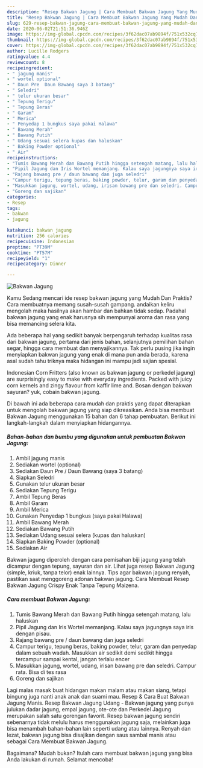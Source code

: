 ```yaml
---
description: "Resep Bakwan Jagung | Cara Membuat Bakwan Jagung Yang Mudah Dan Praktis"
title: "Resep Bakwan Jagung | Cara Membuat Bakwan Jagung Yang Mudah Dan Praktis"
slug: 629-resep-bakwan-jagung-cara-membuat-bakwan-jagung-yang-mudah-dan-praktis
date: 2020-06-02T21:51:36.946Z
image: https://img-global.cpcdn.com/recipes/3f62dac07ab9894f/751x532cq70/bakwan-jagung-foto-resep-utama.jpg
thumbnail: https://img-global.cpcdn.com/recipes/3f62dac07ab9894f/751x532cq70/bakwan-jagung-foto-resep-utama.jpg
cover: https://img-global.cpcdn.com/recipes/3f62dac07ab9894f/751x532cq70/bakwan-jagung-foto-resep-utama.jpg
author: Lucille Rodgers
ratingvalue: 4.4
reviewcount: 8
recipeingredient:
- " jagung manis"
- " wortel optional"
- " Daun Pre  Daun Bawang saya 3 batang"
- " Seledri"
- " telur ukuran besar"
- " Tepung Terigu"
- " Tepung Beras"
- " Garam"
- " Merica"
- " Penyedap 1 bungkus saya pakai Halawa"
- " Bawang Merah"
- " Bawang Putih"
- " Udang sesuai selera kupas dan haluskan"
- " Baking Powder optional"
- " Air"
recipeinstructions:
- "Tumis Bawang Merah dan Bawang Putih hingga setengah matang, lalu haluskan"
- "Pipil Jagung dan Iris Wortel memanjang. Kalau saya jagungnya saya iris dengan pisau."
- "Rajang bawang pre / daun bawang dan juga seledri"
- "Campur terigu, tepung beras, baking powder, telur, garam dan penyedap dalam sebuah wadah. Masukkan air sedikit demi sedikit hingga tercampur sampai kental, jangan terlalu encer"
- "Masukkan jagung, wortel, udang, irisan bawang pre dan seledri. Campur rata. Bisa di tes rasa"
- "Goreng dan sajikan"
categories:
- Resep
tags:
- bakwan
- jagung

katakunci: bakwan jagung 
nutrition: 256 calories
recipecuisine: Indonesian
preptime: "PT39M"
cooktime: "PT57M"
recipeyield: "1"
recipecategory: Dinner

---
```



![Bakwan Jagung](https://img-global.cpcdn.com/recipes/3f62dac07ab9894f/751x532cq70/bakwan-jagung-foto-resep-utama.jpg)

Kamu Sedang mencari ide resep bakwan jagung yang Mudah Dan Praktis? Cara membuatnya memang susah-susah gampang. andaikan keliru mengolah maka hasilnya akan hambar dan bahkan tidak sedap. Padahal bakwan jagung yang enak harusnya sih mempunyai aroma dan rasa yang bisa memancing selera kita.

Ada beberapa hal yang sedikit banyak berpengaruh terhadap kualitas rasa dari bakwan jagung, pertama dari jenis bahan, selanjutnya pemilihan bahan segar, hingga cara membuat dan menyajikannya. Tak perlu pusing jika ingin menyiapkan bakwan jagung yang enak di mana pun anda berada, karena asal sudah tahu triknya maka hidangan ini mampu jadi sajian spesial.

Indonesian Corn Fritters (also known as bakwan jagung or perkedel jagung) are surprisingly easy to make with everyday ingredients. Packed with juicy corn kernels and zingy flavour from kaffir lime and. Bosan dengan bakwan sayuran? yuk, cobain bakwan jagung.


Di bawah ini ada beberapa cara mudah dan praktis yang dapat diterapkan untuk mengolah bakwan jagung yang siap dikreasikan. Anda bisa membuat Bakwan Jagung menggunakan 15 bahan dan 6 tahap pembuatan. Berikut ini langkah-langkah dalam menyiapkan hidangannya.

<!--inarticleads1-->

##### Bahan-bahan dan bumbu yang digunakan untuk pembuatan Bakwan Jagung:

1. Ambil  jagung manis
1. Sediakan  wortel (optional)
1. Sediakan  Daun Pre / Daun Bawang (saya 3 batang)
1. Siapkan  Seledri
1. Gunakan  telur ukuran besar
1. Sediakan  Tepung Terigu
1. Ambil  Tepung Beras
1. Ambil  Garam
1. Ambil  Merica
1. Gunakan  Penyedap 1 bungkus (saya pakai Halawa)
1. Ambil  Bawang Merah
1. Sediakan  Bawang Putih
1. Sediakan  Udang sesuai selera (kupas dan haluskan)
1. Siapkan  Baking Powder (optional)
1. Sediakan  Air


Bakwan jagung diperoleh dengan cara pemisahan biji jagung yang telah dicampur dengan tepung, sayuran dan air. Lihat juga resep Bakwan Jagung (simple, kriuk, tanpa telor) enak lainnya. Tips agar bakwan jagung renyah, pastikan saat menggoreng adonan bakwan jagung. Cara Membuat Resep Bakwan Jagung Crispy Enak Tanpa Tepung Maizena. 

<!--inarticleads2-->

##### Cara membuat Bakwan Jagung:

1. Tumis Bawang Merah dan Bawang Putih hingga setengah matang, lalu haluskan
1. Pipil Jagung dan Iris Wortel memanjang. Kalau saya jagungnya saya iris dengan pisau.
1. Rajang bawang pre / daun bawang dan juga seledri
1. Campur terigu, tepung beras, baking powder, telur, garam dan penyedap dalam sebuah wadah. Masukkan air sedikit demi sedikit hingga tercampur sampai kental, jangan terlalu encer
1. Masukkan jagung, wortel, udang, irisan bawang pre dan seledri. Campur rata. Bisa di tes rasa
1. Goreng dan sajikan


Lagi malas masak buat hidangan makan malam atau makan siang, tetapi bingung juga nanti anak anak dan suami mau. Resep &amp; Cara Buat Bakwan Jagung Manis. Resep Bakwan Jagung Udang - Bakwan jagung yang punya julukan dadar jagung, empal jagung, ote-ote dan Perkedel Jagung merupakan salah satu gorengan favorit. Resep bakwan jagung sendiri sebenarnya tidak melulu harus menggunakan jagung saja, melainkan juga bisa menambah bahan-bahan lain seperti udang atau lainnya. Renyah dan lezat, bakwan jagung bisa disajikan dengan saus sambal manis atau sebagai Cara Membuat Bakwan Jagung. 

Bagaimana? Mudah bukan? Itulah cara membuat bakwan jagung yang bisa Anda lakukan di rumah. Selamat mencoba!
